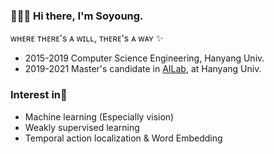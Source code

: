 
<!--
**dingdongx2/dingdongx2** is a ✨ _special_ ✨ repository because its `README.md` (this file) appears on your GitHub profile.

Here are some ideas to get you started:

- 🔭 I’m currently working on ...
- 🌱 I’m currently learning ...
- 👯 I’m looking to collaborate on ...
- 🤔 I’m looking for help with ...
- 💬 Ask me about ...
- 📫 How to reach me: ...
- 😄 Pronouns: ...
- ⚡ Fun fact: ...
-->



### 👩🏻‍💻   Hi there, I'm **Soyoung**. 

ᴡʜᴇʀᴇ ᴛʜᴇʀᴇ's ᴀ ᴡɪʟʟ, ᴛʜᴇʀᴇ's ᴀ ᴡᴀʏ ✨

- 2015-2019 Computer Science Engineering, Hanyang Univ.
- 2019-2021 Master's candidate in [AILab](http://ai.hanyang.ac.kr/), at Hanyang Univ.

### Interest in💬

- Machine learning (Especially vision)
- Weakly supervised learning
- Temporal action localization & Word Embedding 
